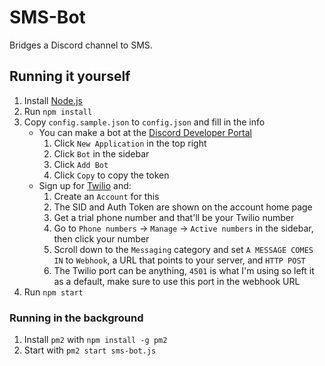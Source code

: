 # SMS-Bot
Bridges a Discord channel to SMS.

## Running it yourself
1. Install [Node.js](https://nodejs.org)
2. Run `npm install`
3. Copy `config.sample.json` to `config.json` and fill in the info
    - You can make a bot at the [Discord Developer Portal](https://discord.com/developers/applications)
        1. Click `New Application` in the top right
        2. Click `Bot` in the sidebar
        3. Click `Add Bot`
        4. Click `Copy` to copy the token
    - Sign up for [Twilio](https://twilio.com) and:
        1. Create an `Account` for this
        2. The SID and Auth Token are shown on the account home page
        3. Get a trial phone number and that'll be your Twilio number
        4. Go to `Phone numbers` -> `Manage` -> `Active numbers` in the sidebar, then click your number
        5. Scroll down to the `Messaging` category and set `A MESSAGE COMES IN` to `Webhook`, a URL that points to your server, and `HTTP POST`
        6. The Twilio port can be anything, `4501` is what I'm using so left it as a default, make sure to use this port in the webhook URL
5. Run `npm start`

### Running in the background
1. Install `pm2` with `npm install -g pm2`
2. Start with `pm2 start sms-bot.js`
